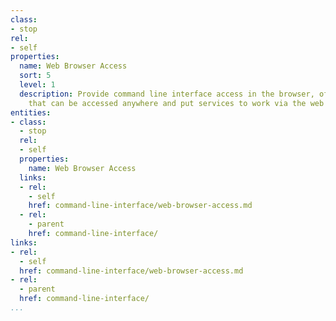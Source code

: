 ```yaml
---
class:
- stop
rel:
- self
properties:
  name: Web Browser Access
  sort: 5
  level: 1
  description: Provide command line interface access in the browser, offering a shell
    that can be accessed anywhere and put services to work via the web CLI.
entities:
- class:
  - stop
  rel:
  - self
  properties:
    name: Web Browser Access
  links:
  - rel:
    - self
    href: command-line-interface/web-browser-access.md
  - rel:
    - parent
    href: command-line-interface/
links:
- rel:
  - self
  href: command-line-interface/web-browser-access.md
- rel:
  - parent
  href: command-line-interface/
...
```


